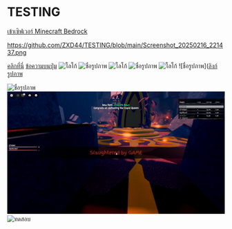 # TESTING
<a href="minecraft://?addExternalServer=เซิฟเวอร์_ของคุณ" class="btn">
  เข้าเซิฟเวอร์ Minecraft Bedrock
</a>


https://github.com/ZXD44/TESTING/blob/main/Screenshot_20250216_221437.png

[คลิกที่นี่](https://www.example.com)
<a href="ลิงก์" class="btn">ข้อความบนปุ่ม</a>
<img src="logo.png" alt="โลโก้">
<img src="ชื่อไฟล์รูปภาพ" alt="ชื่อรูปภาพ">
![โลโก้](logo.png)
![ชื่อรูปภาพ](ชื่อไฟล์รูปภาพ)
![โลโก้](https://github.com/username/repository/blob/main/logo.png)
![ชื่อรูปภาพ]([ลิงก์รูปภาพ](https://github.com/ZXD44/TESTING/blob/main/Screenshot_20250216_221437.png)


<img src="https://img-s-msn-com.akamaized.net/tenant/amp/entityid/AA1BWaL7.img?w=768&h=512&m=6&f=webp" alt="ชื่อรูปภาพ">

<img src="https://github.com/ZXD44/TESTING/blob/main/Screenshot_20250216_221437.png" alt="ชื่อรูปภาพ">

<img src="https://www.khaosod.co.th/wpapp/uploads/2025/03/illslickkumueng303686.jpg" alt="ทดสอบ">
